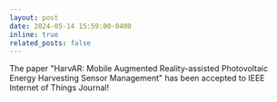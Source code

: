 ```yaml
---
layout: post
date: 2024-05-14 15:59:00-0400
inline: true
related_posts: false
---
```


The paper "HarvAR: Mobile Augmented Reality-assisted Photovoltaic Energy Harvesting Sensor Management" has been accepted to IEEE Internet of Things Journal!